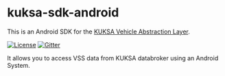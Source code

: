 # kuksa-sdk-android

This is an Android SDK for the [KUKSA Vehicle Abstraction Layer](https://github.com/eclipse/kuksa.val).


[![License](https://img.shields.io/badge/License-Apache%202.0-green.svg)](https://opensource.org/licenses/Apache-2.0)
[![Gitter](https://img.shields.io/gitter/room/kuksa-val/community)](https://gitter.im/kuksa-val/community)


It allows you to access VSS data from KUKSA databroker using an Android System.
